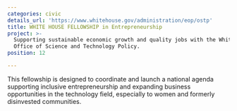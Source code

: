 ```yaml
---
categories: civic
details_url: 'https://www.whitehouse.gov/administration/eop/ostp'
title: WHITE HOUSE FELLOWSHIP in Entrepreneurship
project: >-
  Supporting sustainable economic growth and quality jobs with the White House
  Office of Science and Technology Policy.
position: 12

---
```


This fellowship is designed to coordinate and launch a national agenda supporting inclusive entrepreneurship and expanding business opportunities in the technology field, especially to women and formerly disinvested communities.
